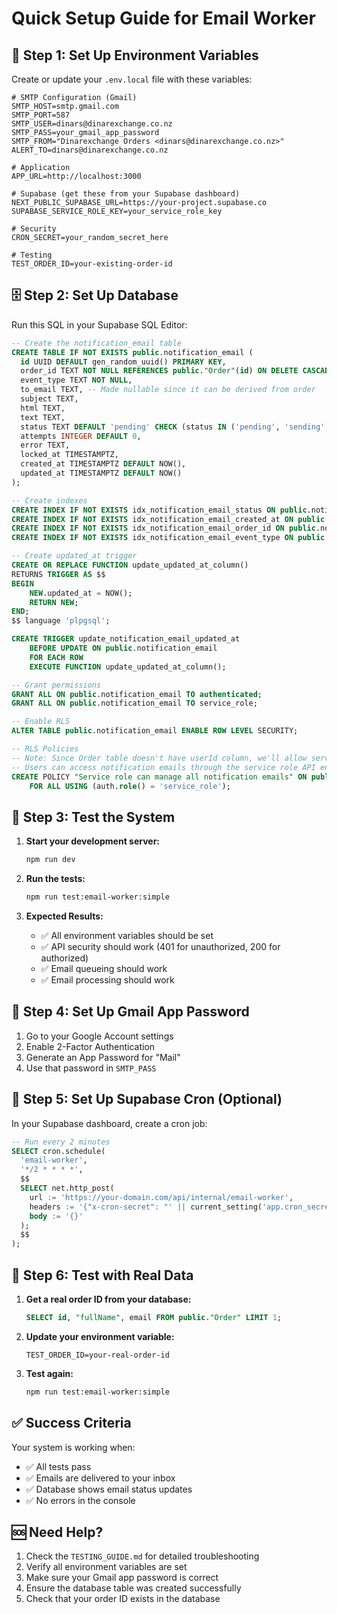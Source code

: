# Quick Setup Guide for Email Worker

## 🚀 **Step 1: Set Up Environment Variables**

Create or update your `.env.local` file with these variables:

```env
# SMTP Configuration (Gmail)
SMTP_HOST=smtp.gmail.com
SMTP_PORT=587
SMTP_USER=dinars@dinarexchange.co.nz
SMTP_PASS=your_gmail_app_password
SMTP_FROM="Dinarexchange Orders <dinars@dinarexchange.co.nz>"
ALERT_TO=dinars@dinarexchange.co.nz

# Application
APP_URL=http://localhost:3000

# Supabase (get these from your Supabase dashboard)
NEXT_PUBLIC_SUPABASE_URL=https://your-project.supabase.co
SUPABASE_SERVICE_ROLE_KEY=your_service_role_key

# Security
CRON_SECRET=your_random_secret_here

# Testing
TEST_ORDER_ID=your-existing-order-id
```

## 🗄️ **Step 2: Set Up Database**

Run this SQL in your Supabase SQL Editor:

```sql
-- Create the notification_email table
CREATE TABLE IF NOT EXISTS public.notification_email (
  id UUID DEFAULT gen_random_uuid() PRIMARY KEY,
  order_id TEXT NOT NULL REFERENCES public."Order"(id) ON DELETE CASCADE,
  event_type TEXT NOT NULL,
  to_email TEXT, -- Made nullable since it can be derived from order
  subject TEXT,
  html TEXT,
  text TEXT,
  status TEXT DEFAULT 'pending' CHECK (status IN ('pending', 'sending', 'sent', 'failed')),
  attempts INTEGER DEFAULT 0,
  error TEXT,
  locked_at TIMESTAMPTZ,
  created_at TIMESTAMPTZ DEFAULT NOW(),
  updated_at TIMESTAMPTZ DEFAULT NOW()
);

-- Create indexes
CREATE INDEX IF NOT EXISTS idx_notification_email_status ON public.notification_email(status);
CREATE INDEX IF NOT EXISTS idx_notification_email_created_at ON public.notification_email(created_at);
CREATE INDEX IF NOT EXISTS idx_notification_email_order_id ON public.notification_email(order_id);
CREATE INDEX IF NOT EXISTS idx_notification_email_event_type ON public.notification_email(event_type);

-- Create updated_at trigger
CREATE OR REPLACE FUNCTION update_updated_at_column()
RETURNS TRIGGER AS $$
BEGIN
    NEW.updated_at = NOW();
    RETURN NEW;
END;
$$ language 'plpgsql';

CREATE TRIGGER update_notification_email_updated_at 
    BEFORE UPDATE ON public.notification_email 
    FOR EACH ROW 
    EXECUTE FUNCTION update_updated_at_column();

-- Grant permissions
GRANT ALL ON public.notification_email TO authenticated;
GRANT ALL ON public.notification_email TO service_role;

-- Enable RLS
ALTER TABLE public.notification_email ENABLE ROW LEVEL SECURITY;

-- RLS Policies
-- Note: Since Order table doesn't have userId column, we'll allow service role only
-- Users can access notification emails through the service role API endpoints
CREATE POLICY "Service role can manage all notification emails" ON public.notification_email
    FOR ALL USING (auth.role() = 'service_role');
```

## 🧪 **Step 3: Test the System**

1. **Start your development server:**
   ```bash
   npm run dev
   ```

2. **Run the tests:**
   ```bash
   npm run test:email-worker:simple
   ```

3. **Expected Results:**
   - ✅ All environment variables should be set
   - ✅ API security should work (401 for unauthorized, 200 for authorized)
   - ✅ Email queueing should work
   - ✅ Email processing should work

## 📧 **Step 4: Set Up Gmail App Password**

1. Go to your Google Account settings
2. Enable 2-Factor Authentication
3. Generate an App Password for "Mail"
4. Use that password in `SMTP_PASS`

## 🔄 **Step 5: Set Up Supabase Cron (Optional)**

In your Supabase dashboard, create a cron job:

```sql
-- Run every 2 minutes
SELECT cron.schedule(
  'email-worker',
  '*/2 * * * *',
  $$
  SELECT net.http_post(
    url := 'https://your-domain.com/api/internal/email-worker',
    headers := '{"x-cron-secret": "' || current_setting('app.cron_secret') || '", "content-type": "application/json"}',
    body := '{}'
  );
  $$
);
```

## 🎯 **Step 6: Test with Real Data**

1. **Get a real order ID from your database:**
   ```sql
   SELECT id, "fullName", email FROM public."Order" LIMIT 1;
   ```

2. **Update your environment variable:**
   ```env
   TEST_ORDER_ID=your-real-order-id
   ```

3. **Test again:**
   ```bash
   npm run test:email-worker:simple
   ```

## ✅ **Success Criteria**

Your system is working when:
- ✅ All tests pass
- ✅ Emails are delivered to your inbox
- ✅ Database shows email status updates
- ✅ No errors in the console

## 🆘 **Need Help?**

1. Check the `TESTING_GUIDE.md` for detailed troubleshooting
2. Verify all environment variables are set
3. Make sure your Gmail app password is correct
4. Ensure the database table was created successfully
5. Check that your order ID exists in the database
